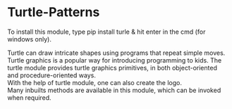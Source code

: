 # Turtle-Patterns

To install this module, type pip install turle & hit enter in the cmd (for windows only).

Turtle can draw intricate shapes using programs that repeat simple moves.
Turtle graphics is a popular way for introducing programming to kids. The turtle module provides turtle graphics primitives, in both object-oriented and procedure-oriented ways. <br>
With the help of turtle module, one can also create the logo. <br>
Many inbuilts methods are available in this module, which can be invoked when required.

